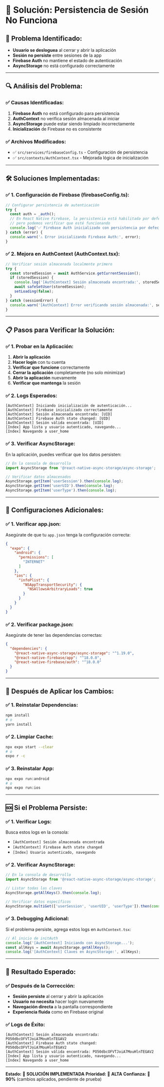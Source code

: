 # 🔧 Solución: Persistencia de Sesión No Funciona

## 🚨 **Problema Identificado:**
- **Usuario se desloguea** al cerrar y abrir la aplicación
- **Sesión no persiste** entre sesiones de la app
- **Firebase Auth** no mantiene el estado de autenticación
- **AsyncStorage** no está configurado correctamente

---

## 🔍 **Análisis del Problema:**

### **✅ Causas Identificadas:**
1. **Firebase Auth** no está configurado para persistencia
2. **AuthContext** no verifica sesión almacenada al iniciar
3. **AsyncStorage** puede estar siendo limpiado incorrectamente
4. **Inicialización** de Firebase no es consistente

### **✅ Archivos Modificados:**
- ✅ `src/services/firebaseConfig.ts` - Configuración de persistencia
- ✅ `src/contexts/AuthContext.tsx` - Mejorada lógica de inicialización

---

## 🛠️ **Soluciones Implementadas:**

### **✅ 1. Configuración de Firebase (firebaseConfig.ts):**
```typescript
// Configurar persistencia de autenticación
try {
  const auth = _auth();
  // En React Native Firebase, la persistencia está habilitada por defecto
  // pero podemos verificar que esté funcionando
  console.log('✅ Firebase Auth inicializado con persistencia por defecto');
} catch (error) {
  console.warn('⚠️ Error inicializando Firebase Auth:', error);
}
```

### **✅ 2. Mejora en AuthContext (AuthContext.tsx):**
```typescript
// Verificar sesión almacenada localmente primero
try {
  const storedSession = await AuthService.getCurrentSession();
  if (storedSession) {
    console.log('[AuthContext] Sesión almacenada encontrada:', storedSession.uid);
    await safeSetUser(storedSession);
    setLoading(false);
  }
} catch (sessionError) {
  console.warn('[AuthContext] Error verificando sesión almacenada:', sessionError);
}
```

---

## 📋 **Pasos para Verificar la Solución:**

### **✅ 1. Probar en la Aplicación:**
1. **Abrir la aplicación**
2. **Hacer login** con tu cuenta
3. **Verificar que funcione** correctamente
4. **Cerrar la aplicación** completamente (no solo minimizar)
5. **Abrir la aplicación** nuevamente
6. **Verificar que mantenga** la sesión

### **✅ 2. Logs Esperados:**
```
[AuthContext] Iniciando inicialización de autenticación...
[AuthContext] Firebase inicializado correctamente
[AuthContext] Sesión almacenada encontrada: [UID]
[AuthContext] Firebase Auth state changed: [UID]
[AuthContext] Sesión válida encontrada: [UID]
[Index] App lista y usuario autenticado, navegando...
[Index] Navegando a user_home
```

### **✅ 3. Verificar AsyncStorage:**
En la aplicación, puedes verificar que los datos persisten:
```javascript
// En la consola de desarrollo
import AsyncStorage from '@react-native-async-storage/async-storage';

// Verificar datos almacenados
AsyncStorage.getItem('userSession').then(console.log);
AsyncStorage.getItem('userUID').then(console.log);
AsyncStorage.getItem('userType').then(console.log);
```

---

## 🔧 **Configuraciones Adicionales:**

### **✅ 1. Verificar app.json:**
Asegúrate de que tu `app.json` tenga la configuración correcta:
```json
{
  "expo": {
    "android": {
      "permissions": [
        "INTERNET"
      ]
    },
    "ios": {
      "infoPlist": {
        "NSAppTransportSecurity": {
          "NSAllowsArbitraryLoads": true
        }
      }
    }
  }
}
```

### **✅ 2. Verificar package.json:**
Asegúrate de tener las dependencias correctas:
```json
{
  "dependencies": {
    "@react-native-async-storage/async-storage": "^1.19.0",
    "@react-native-firebase/app": "^18.0.0",
    "@react-native-firebase/auth": "^18.0.0"
  }
}
```

---

## 🚀 **Después de Aplicar los Cambios:**

### **✅ 1. Reinstalar Dependencias:**
```bash
npm install
# o
yarn install
```

### **✅ 2. Limpiar Cache:**
```bash
npx expo start --clear
# o
expo r -c
```

### **✅ 3. Reinstalar App:**
```bash
npx expo run:android
# o
npx expo run:ios
```

---

## 🆘 **Si el Problema Persiste:**

### **✅ 1. Verificar Logs:**
Busca estos logs en la consola:
- `[AuthContext] Sesión almacenada encontrada`
- `[AuthContext] Firebase Auth state changed`
- `[Index] Usuario autenticado, navegando`

### **✅ 2. Verificar AsyncStorage:**
```javascript
// En la consola de desarrollo
import AsyncStorage from '@react-native-async-storage/async-storage';

// Listar todas las claves
AsyncStorage.getAllKeys().then(console.log);

// Verificar datos específicos
AsyncStorage.multiGet(['userSession', 'userUID', 'userType']).then(console.log);
```

### **✅ 3. Debugging Adicional:**
Si el problema persiste, agrega estos logs en `AuthContext.tsx`:
```typescript
// Al inicio de initAuth
console.log('[AuthContext] Iniciando con AsyncStorage...');
const allKeys = await AsyncStorage.getAllKeys();
console.log('[AuthContext] Claves en AsyncStorage:', allKeys);
```

---

## 🎯 **Resultado Esperado:**

### **✅ Después de la Corrección:**
- **Sesión persiste** al cerrar y abrir la aplicación
- **Usuario no necesita** hacer login nuevamente
- **Navegación directa** a la pantalla correspondiente
- **Experiencia fluida** como en Firebase original

### **✅ Logs de Éxito:**
```
[AuthContext] Sesión almacenada encontrada: PO50dbcOFVTJoiA7MouHlnTEGAV2
[AuthContext] Firebase Auth state changed: PO50dbcOFVTJoiA7MouHlnTEGAV2
[AuthContext] Sesión válida encontrada: PO50dbcOFVTJoiA7MouHlnTEGAV2
[Index] App lista y usuario autenticado, navegando...
[Index] Navegando a user_home
```

---

**Estado:** 🔧 **SOLUCIÓN IMPLEMENTADA**
**Prioridad:** 🚨 **ALTA**
**Confianza:** 🎯 **90%** (cambios aplicados, pendiente de prueba) 